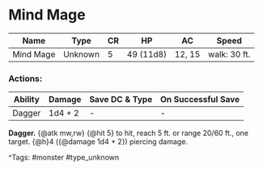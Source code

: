 # Mind Mage

| Name | Type | CR | HP | AC | Speed |
|------|------|----|----|----|-------|
| Mind Mage | Unknown | 5 | 49 (11d8) | 12, 15 | walk: 30 ft. |

### Actions:

| Ability | Damage | Save DC & Type | On Successful Save |
|---------|--------|----------------|--------------------|
| Dagger | 1d4 + 2 | - | - |


**Dagger.** {@atk mw,rw} {@hit 5} to hit, reach 5 ft. or range 20/60 ft., one target. {@h}4 ({@damage 1d4 + 2}) piercing damage.

^Tags: #monster #type_unknown